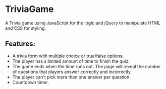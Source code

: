 # TriviaGame
A Trivia game using JavaScript for the logic and jQuery to manipulate HTML and CSS for styling.
## Features:
* A trivia form with multiple choice or true/false options.
* The player  has a limited amount of time to finish the quiz. 
* The game ends when the time runs out. The page will reveal the number of questions that players answer correctly and incorrectly.
* The player can't pick more than one answer per question.
* Countdown timer.
